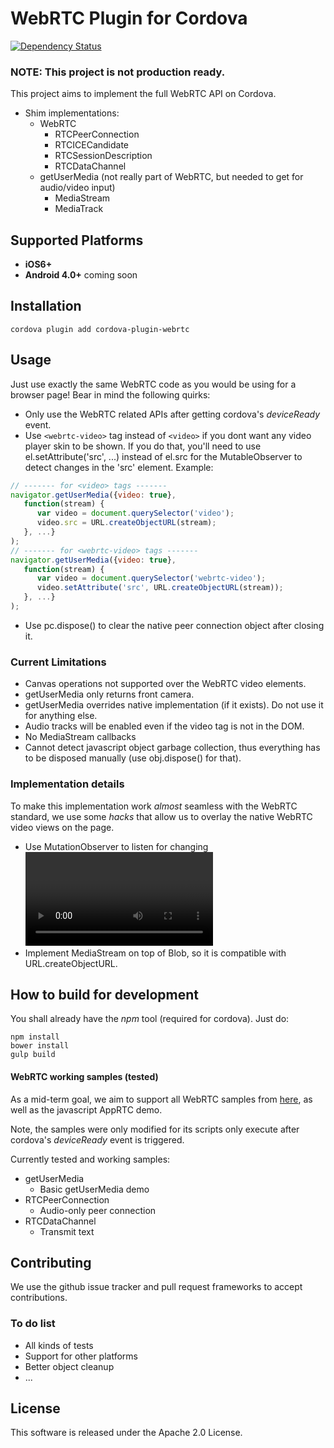 
WebRTC Plugin for Cordova
=================================

[![Dependency Status](https://david-dm.org/remotium/cordova-plugin-webrtc.svg)](https://david-dm.org/remotium/cordova-plugin-webrtc)


### NOTE: This project is not production ready.
This project aims to implement the full WebRTC API on Cordova.

- Shim implementations:
	- WebRTC
		- RTCPeerConnection
		- RTCICECandidate
		- RTCSessionDescription
		- RTCDataChannel
	- getUserMedia (not really part of WebRTC, but needed to get for audio/video input)
		- MediaStream
		- MediaTrack

## Supported Platforms
- __iOS6+__
- __Android 4.0+__ coming soon

## Installation

```shell
cordova plugin add cordova-plugin-webrtc
```

## Usage
Just use exactly the same WebRTC code as you would be using for a browser page!
Bear in mind the following quirks:

- Only use the WebRTC related APIs after getting cordova's *deviceReady* event.
- Use `<webrtc-video>` tag instead of `<video>` if you dont want any video player skin to be shown. If you do that, you'll need to use el.setAttribute('src', ...) instead of el.src for the MutableObserver to detect changes in the 'src' element.
Example:

```javascript
// ------- for <video> tags -------
navigator.getUserMedia({video: true},
   function(stream) {
      var video = document.querySelector('video');
      video.src = URL.createObjectURL(stream);
   }, ...}
);
// ------- for <webrtc-video> tags -------
navigator.getUserMedia({video: true},
   function(stream) {
      var video = document.querySelector('webrtc-video');
      video.setAttribute('src', URL.createObjectURL(stream));
   }, ...}
);
```

- Use pc.dispose() to clear the native peer connection object after closing it.

### Current Limitations
- Canvas operations not supported over the WebRTC video elements.
- getUserMedia only returns front camera.
- getUserMedia overrides native implementation (if it exists). Do not use it for anything else.
- Audio tracks will be enabled even if the video tag is not in the DOM.
- No MediaStream callbacks
- Cannot detect javascript object garbage collection, thus everything has to be disposed manually (use obj.dispose() for that).

### Implementation details
To make this implementation work *almost* seamless with the WebRTC standard, we use some *hacks* that allow us to overlay the native WebRTC video views on the page.

- Use MutationObserver to listen for changing <video> tags.
- Implement MediaStream on top of Blob, so it is compatible with URL.createObjectURL.

## How to build for development
You shall already have the *npm* tool (required for cordova). Just do:

```
npm install
bower install
gulp build
```

#### WebRTC working samples (tested)
As a mid-term goal, we aim to support all WebRTC samples from [here](https://github.com/webrtc/samples), as well as the javascript AppRTC demo.

Note, the samples were only modified for its scripts only execute after cordova's *deviceReady* event is triggered.

Currently tested and working samples:

- getUserMedia
	- Basic getUserMedia demo
- RTCPeerConnection
	- Audio-only peer connection
- RTCDataChannel
	- Transmit text

## Contributing

We use the github issue tracker and pull request frameworks to accept contributions.

### To do list
- All kinds of tests
- Support for other platforms
- Better object cleanup
- ...

## License

This software is released under the Apache 2.0 License.

